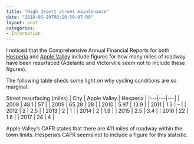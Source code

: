 ```yaml
---
title: "High desert street maintenance"
date: "2018-06-29T08:10:59-07:00"
layout: post
categories:
- Information
---
```


I noticed that the Comprehensive Annual Financial Reports for both [Hesperia](https://www.cityofhesperia.us/DocumentCenter/View/14686/2016-17-CAFR?bidId=) and [Apple Valley](https://www.auditav.org/cafr/20171228-toav-2016-2017-cafr) include figures for how many miles of roadway have been resurfaced (Adelanto and Victorville seem not to include these figures).

The following table sheds some light on why cycling conditions are so marginal.

Street resurfacing (miles)
| City | Apple Valley | Hesperia |
|---|---|---|
| 2008 | 48.1 | 57 |
| 2009 | 65.28 | 28 |
| 2010 | 5.97 | 13.9 |
| 2011 | 1.3 | – |
| 2012 | 2 | 2.5 |
| 2013 | 2 | 1 |
| 2014 | 2 | 1.9 |
| 2015 | 2.5 | 3.4 |
| 2016 | 22 | 1.6 |
| 2017 | 24 | 4 |

Apple Valley’s CAFR states that there are 411 miles of roadway within the town limits. Hesperia’s CAFR seems not to include a figure for this statistic.